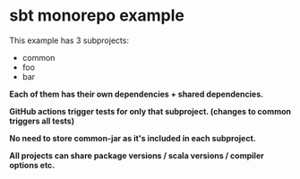 # sbt monorepo example

This example has 3 subprojects:
- common
- foo
- bar

**Each of them has their own dependencies + shared dependencies.**

**GitHub actions trigger tests for only that subproject. (changes to common triggers all tests)**

**No need to store common-jar as it's included in each subproject.**

**All projects can share package versions / scala versions / compiler options etc.**
